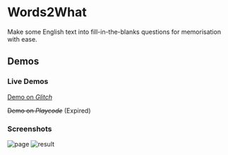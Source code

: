 # Words2What
Make some English text into fill-in-the-blanks questions for memorisation with ease.

## Demos
### Live Demos
[Demo on _Glitch_](https://words2what.glitch.me/)

~~Demo on _Playcode_~~ (Expired)

### Screenshots

![page](https://user-images.githubusercontent.com/20166026/88076937-470c7180-cbad-11ea-9e1b-7adb5f4ec04e.png)
![result](https://user-images.githubusercontent.com/20166026/88077421-d44fc600-cbad-11ea-83a3-3270a9369e7c.png)
